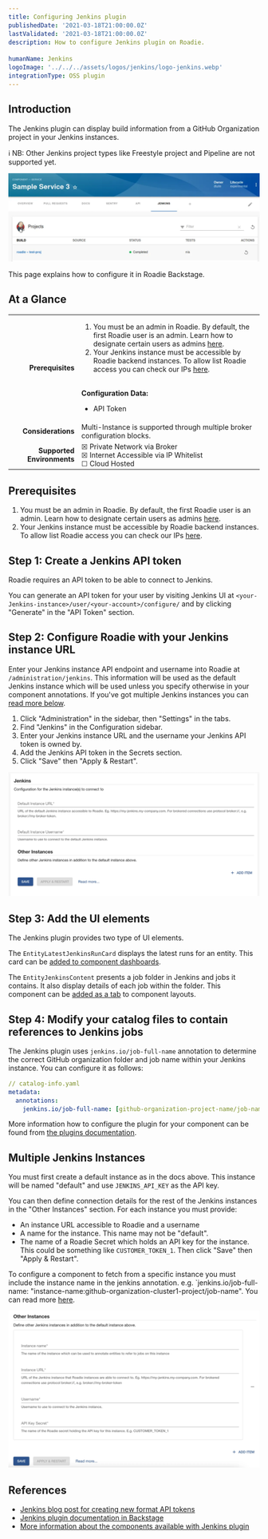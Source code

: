 ```yaml
---
title: Configuring Jenkins plugin
publishedDate: '2021-03-18T21:00:00.0Z'
lastValidated: '2021-03-18T21:00:00.0Z'
description: How to configure Jenkins plugin on Roadie.

humanName: Jenkins
logoImage: '../../../assets/logos/jenkins/logo-jenkins.webp'
integrationType: OSS plugin
---
```


## Introduction

The Jenkins plugin can display build information from a GitHub Organization project in your Jenkins instances. 

ℹ️ NB: Other Jenkins project types like Freestyle project and Pipeline are not supported yet.

![Jenkins Overview Content](./jenkins_overview.webp)

This page explains how to configure it in Roadie Backstage.

## At a Glance

| | |
|---: | --- |
| **Prerequisites** | <ol><li>You must be an admin in Roadie. By default, the first Roadie user is an admin. Learn how to designate certain users as admins [here](/docs/getting-started/assigning-admins/).</li><li>Your Jenkins instance must be accessible by Roadie backend instances. To allow list Roadie access you can check our IPs [here](/docs/details/allowlisting-roadie-traffic/). </li></ol><br />**Configuration Data:** <ul><li>API Token</li></ul> |
| **Considerations** | Multi-Instance is supported through multiple broker configuration blocks. |
| **Supported Environments** | ☒ Private Network via Broker <br /> ☒ Internet Accessible via IP Whitelist <br /> ☐ Cloud Hosted |

## Prerequisites

1. You must be an admin in Roadie. By default, the first Roadie user is an admin. Learn how to designate certain users as admins [here](/docs/getting-started/assigning-admins/).
2. Your Jenkins instance must be accessible by Roadie backend instances. To allow list Roadie access you can check our IPs [here](/docs/details/allowlisting-roadie-traffic/).  


## Step 1: Create a Jenkins API token

Roadie requires an API token to be able to connect to Jenkins.

You can generate an API token for your user by visiting Jenkins UI at `<your-Jenkins-instance>/user/<your-account>/configure/` and by clicking "Generate" in the "API Token" section.

## Step 2: Configure Roadie with your Jenkins instance URL

Enter your Jenkins instance API endpoint and username into Roadie at `/administration/jenkins`. This information will be
used as the default Jenkins instance which will be used unless you specify otherwise in your component annotations. If 
you've got multiple Jenkins instances you can [read more below](#multiple-jenkins-instances). 

1. Click "Administration" in the sidebar, then "Settings" in the tabs.
2. Find "Jenkins" in the Configuration sidebar.
3. Enter your Jenkins instance URL and the username your Jenkins API token is owned by.
4. Add the Jenkins API token in the Secrets section.
5. Click "Save" then "Apply & Restart".

![Set Jenkins Config](./jenkins_settings.webp)

## Step 3: Add the UI elements

The Jenkins plugin provides two type of UI elements.


The `EntityLatestJenkinsRunCard` displays the latest runs for an entity.
This card can be [added to component dashboards](/docs/details/updating-the-ui/#updating-dashboards).


The `EntityJenkinsContent` presents a job folder in Jenkins and jobs it contains. It also display details of each job within the folder.
This component can be [added as a tab](/docs/getting-started/updating-the-ui#updating-tabs) to component layouts.


## Step 4: Modify your catalog files to contain references to Jenkins jobs

The Jenkins plugin uses `jenkins.io/job-full-name` annotation to determine the correct GitHub organization folder and job name within your Jenkins instance.
You can configure it as follows:

```yaml
// catalog-info.yaml
metadata:
  annotations:
    jenkins.io/job-full-name: [github-organization-project-name/job-name]

```

More information how to configure the plugin for your component can be found from [the plugins documentation](/backstage/plugins/jenkins/).


## Multiple Jenkins Instances

You must first create a default instance as in the docs above. This instance will be named "default" and use 
`JENKINS_API_KEY` as the API key. 

You can then define connection details for the rest of the Jenkins instances in the 
"Other Instances" section. For each instance you must provide:
- An instance URL accessible to Roadie and a username
- A name for the instance. This name may not be "default". 
- The name of a Roadie Secret which holds an API key for the instance. This could be something like `CUSTOMER_TOKEN_1`.
Then click "Save" then "Apply & Restart".

To configure a component to fetch from a specific instance you must include the instance name in the jenkins annotation. e.g.
`jenkins.io/job-full-name: "instance-name:github-organization-cluster1-project/job-name". You can read more [here](https://github.com/backstage/community-plugins/tree/main/workspaces/jenkins/plugins/jenkins-backend#example---multiple-global-instances). 

![other instances](./jenkins_other_instances.webp)

## References

- [Jenkins blog post for creating new format API tokens](https://www.jenkins.io/blog/2018/07/02/new-api-token-system/#new-approach)
- [Jenkins plugin documentation in Backstage](https://github.com/backstage/community-plugins/tree/main/workspaces/jenkins/plugins/jenkins-backend#defaultjenkinsinfoprovider)
- [More information about the components available with Jenkins plugin](https://github.com/backstage/community-plugins/tree/main/workspaces/jenkins/plugins/jenkins)
